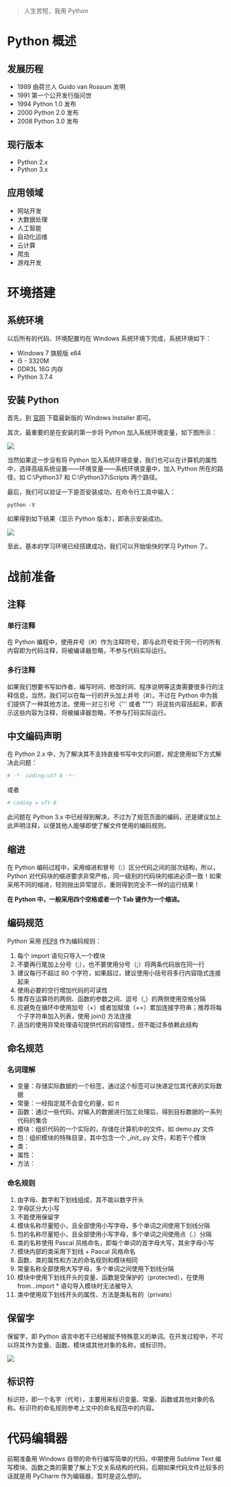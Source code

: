 > 人生苦短，我用 Python

# Python 概述

## 发展历程

- 1989 由荷兰人 Guido van Rossum 发明
- 1991 第一个公开发行版问世
- 1994 Python 1.0 发布
- 2000 Python 2.0 发布
- 2008 Python 3.0 发布

## 现行版本

- Python 2.x
- Python 3.x

## 应用领域

- 网站开发
- 大数据处理
- 人工智能
- 自动化运维
- 云计算
- 爬虫
- 游戏开发

# 环境搭建

## 系统环境

以后所有的代码、环境配置均在 Windows 系统环境下完成，系统环境如下：

- Windows 7 旗舰版 x64
- i5 - 3320M
- DDR3L 16G 内存
- Python 3.7.4

## 安装 Python

首先，到 [官网](https://www.python.org/) 下载最新版的 Windows Installer 即可。

其次，最重要的是在安装的第一步将 Python 加入系统环境变量，如下图所示：

![](https://dioimgstore.oss-cn-beijing.aliyuncs.com/images/%E7%8E%AF%E5%A2%83%E5%8F%98%E9%87%8F.jpg)

当然如果这一步没有将 Python 加入系统环境变量，我们也可以在计算机的属性中，选择高级系统设置——环境变量——系统环境变量中，加入 Python 所在的路径，如 C:\Python37 和 C:\Python37\Scripts 两个路径。

最后，我们可以验证一下是否安装成功，在命令行工具中输入：

``` 
python -V
```

如果得到如下结果（显示 Python 版本），即表示安装成功。

![](https://dioimgstore.oss-cn-beijing.aliyuncs.com/images/%E9%AA%8C%E8%AF%81.jpg)

至此，基本的学习环境已经搭建成功，我们可以开始愉快的学习 Python 了。

# 战前准备

## 注释

### 单行注释

在 Python 编程中，使用井号（#）作为注释符号，即与此符号处于同一行的所有内容即为代码注释，将被编译器忽略，不参与代码实际运行。

### 多行注释

如果我们想要书写如作者、编写时间、修改时间、程序说明等这类需要很多行的注释信息，当然，我们可以在每一行的开头加上井号（#）。不过在 Python 中为我们提供了一种其他方法，使用一对三引号（''' 或者 """）将这些内容括起来，即表示这些内容为注释，将被编译器忽略，不参与打码实际运行。

## 中文编码声明

在 Python 2.x 中，为了解决其不支持直接书写中文的问题，规定使用如下方式解决此问题：

``` python
# -*- coding:utf-8 -*-
```

或者

``` python
# coding = uft-8
```

此问题在 Python 3.x 中已经得到解决，不过为了规范页面的编码，还是建议加上此声明注释，以便其他人能够即使了解文件使用的编码规则。

## 缩进

在 Python 编码过程中，采用缩进和冒号（:）区分代码之间的层次结构，所以，Python 对代码块的缩进要求非常严格，同一级别的代码块的缩进必须一致！如果采用不同的缩进，轻则抛出异常提示，重则得到完全不一样的运行结果！

**在 Python 中，一般采用四个空格或者一个 Tab 键作为一个缩进。**

## 编码规范

Python 采用 [PEP8](https://www.python.org/dev/peps/pep-0008/) 作为编码规则：

1. 每个 import 语句只导入一个模块
2. 不要再行尾加上分号（;），也不要使用分号（;）将两条代码放在同一行
3. 建议每行不超过 80 个字符，如果超过，建议使用小括号将多行内容隐式连接起来
4. 使用必要的空行增加代码的可读性
5. 推荐在运算符的两侧、函数的参数之间、逗号（,）的两侧使用空格分隔
6. 应避免在循环中使用加号（+）或者加赋值（+=）累加连接字符串；推荐将每个子字符串加入列表，使用 join() 方法连接
7. 适当的使用异常处理语句提供代码的容错性，但不能过多依赖此结构

## 命名规范

### 名词理解

- 变量：存储实际数据的一个标签，通过这个标签可以快递定位其代表的实际数据
- 常量：一经指定就不会变化的量，如 π
- 函数：通过一些代码，对输入的数据进行加工处理后，得到目标数据的一系列代码的集合
- 模块：组织代码的一个实际的，存储在计算机中的文件，如 demo.py 文件
- 包：组织模块的特殊目录，其中包含一个 \__init__.py 文件，和若干个模块
- 类：
- 属性：
- 方法：

### 命名规则

1. 由字母、数字和下划线组成，其不能以数字开头
2. 字母区分大小写
3. 不能使用保留字
4. 模块名称尽量短小，且全部使用小写字母，多个单词之间使用下划线分隔
5. 包的名称尽量短小，且全部使用小写字母，多个单词之间使用点（.）分隔
6. 类的名称使用 Pascal 风格命名，即每个单词的首字母大写，其余字母小写
7. 模块内部的类采用下划线 + Pascal 风格命名
8. 函数、类的属性和方法的命名规则和模块相同
9. 常量名称全部使用大写字母，多个单词之间使用下划线分隔
10. 模块中使用下划线开头的变量、函数是受保护的（protected），在使用 from...import * 语句导入模块时无法被导入
11. 类中使用双下划线开头的属性、方法是类私有的（private）

## 保留字

保留字，即 Python 语言中若干已经被赋予特殊意义的单词。在开发过程中，不可以将其作为变量、函数、模块或其他对象的名称，或标识符。

![](https://dioimgstore.oss-cn-beijing.aliyuncs.com/images/%E4%BF%9D%E7%95%99%E5%AD%97.jpg)

## 标识符

标识符，即一个名字（代号），主要用来标识变量、常量、函数或其他对象的名称。标识符的命名规则参考上文中的命名规范中的内容。

# 代码编辑器

前期准备用 Windows 自带的命令行编写简单的代码，中期使用 Sublime Text 编写模块、函数之类的需要了解上下文关系结构的代码，后期如果代码文件比较多的话就是用 PyCharm 作为编辑器，暂时是这么想的。
